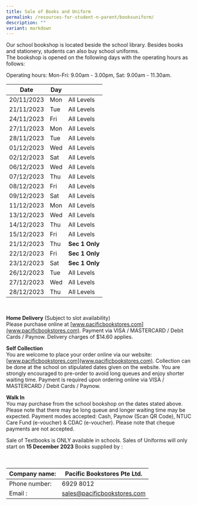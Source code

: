 ```yaml
---
title: Sale of Books and Uniform
permalink: /resources-for-student-n-parent/booksuniform/
description: ""
variant: markdown
---
```

Our school bookshop is located beside the school library. Besides books and stationery, students can also buy school uniforms.  
The bookshop is opened on the following days with the operating hours as follows:  

Operating hours:  Mon-Fri: 9.00am - 3.00pm,  Sat: 9.00am - 11.30am.

|Date | Day |  |
| - | - | - |
| 20/11/2023 | Mon | All Levels |
| 21/11/2023 | Tue | All Levels |
| 24/11/2023 | Fri | All Levels |
| 27/11/2023 | Mon | All Levels |
| 28/11/2023 | Tue | All Levels |
| 01/12/2023 | Wed | All Levels |
| 02/12/2023 | Sat | All Levels |
| 06/12/2023 | Wed | All Levels |
| 07/12/2023 | Thu | All Levels |
| 08/12/2023 | Fri | All Levels |
| 09/12/2023 | Sat | All Levels |
| 11/12/2023 | Mon | All Levels |
| 13/12/2023 | Wed | All Levels |
| 14/12/2023 | Thu | All Levels |
| 15/12/2023 | Fri | All Levels |
| 21/12/2023 | Thu | **Sec 1 Only** |
| 22/12/2023 | Fri | **Sec 1 Only** |
| 23/12/2023 | Sat | **Sec 1 Only** |
| 26/12/2023 | Tue | All Levels |
| 27/12/2023 | Wed | All Levels |
| 28/12/2023 | Thu | AIl Levels |

<br>

**Home Delivery** (Subject to slot availability)<br>
Please purchase online at [www.pacificbookstores.com](www.pacificbookstores.com).
Payment via VISA / MASTERCARD / Debit Cards / Paynow. Delivery charges of $14.60 applies.

**Self Collection**<br>
You are welcome to place your order online via our website: [www.pacificbookstores.com](www.pacificbookstores.com). Collection can be done at the school on stipulated dates given on the website.
You are strongly encouraged to pre-order to avoid long queues and enjoy shorter waiting time. Payment is required upon ordering
online via VISA / MASTERCARD / Debit Cards / Paynow.


**Walk In**<br>
You may purchase from the school bookshop on the dates stated above. Please note that there may be long queue and longer
waiting time may be expected.
Payment modes accepted: Cash, Paynow (Scan QR Code), NTUC Care Fund (e-voucher) &amp; CDAC (e-voucher).
Please note that cheque payments are not accepted.

Sale of Textbooks is ONLY available in schools. 
Sales of Uniforms will only start on **15 December 2023**
Books supplied by :  
<br>
<br>

|Company name:  | Pacific Bookstores Pte Ltd.|
| - |-|
|  Phone number: | 6929 8012 |
|  Email : | sales@pacificbookstores.com |